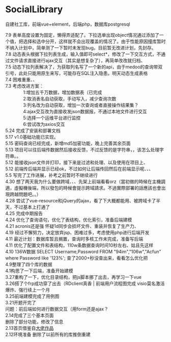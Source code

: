 # SocialLibrary
自建社工库，前端vue+element，后端php，数据库postgresql<br>


7.9 表单高度设置为固定，懒得弄适配了。下拉选单出现object情况通过添加了一个值，把选择和选中分开，这样就不会出现覆盖的情况了。由于性能原因撞库暂时不纳入计划中，简单测了一下暂时未发现bug。目前暂无改进计划，先封存。<br>
7.8 动态表头根据下拉列表生成，输入值即可select*，修改了一下交互方式，不通过文件请求直接进行ajax交互（其实是想复杂了），再简单改改就归档、<br>
7.5 动态下拉列表解决了，为获取列名写了一个新的api，由于medoo的查询带双引号，此处只能用原生来写，可能存在SQL注入隐患。明天动态生成表格<br>
7.4 困难重重、、<br>
7.3 考虑改进方案：<br>
&emsp;&emsp;&emsp;&emsp;1:增加五千万数据，增加数据表（已完成<br>
&emsp;&emsp;&emsp;&emsp;2:取消表名自动获取，手动写入，减少查询次数<br>
&emsp;&emsp;&emsp;&emsp;3:列名改为自动获取，增加一次查询或者直接操作结果集？<br>
&emsp;&emsp;&emsp;&emsp;4:ajax交互改为直接收发json数据报，不通过本地文件进行交互<br>
&emsp;&emsp;&emsp;&emsp;5:选择一个运维平台进行监控<br>
&emsp;&emsp;&emsp;&emsp;6:尝试改为axios交互<br>
5.24 完成了安装和部署文档<br>
5.17 v1.0基础功能已实现。<br>
5.15 密码查询已经完成，新增md5加密功能，晚上完善其余页面 <br>
5.13 项目可以往后端传数据然后接收反馈，不过反馈的是字符串，，该怎么处理字符串。。<br>
5.12 能接收json文件并打印，接下来是过滤和处理、以及使用在项目上、<br>
5.12 前端传后端并显示已经ok，不过如何让后端传回然后在前端显示呢、、、<br>
5.5  写完了工作进展，补考之前暂时不继续进行<br>
4.30 想了两天我为什么要做跨域、、、先架上前端看看orz（當初做的時候在主機調適，虛擬機後端，所以發包的時候會提示跨域請求。不過實際部署的話應該也會出現跨越問題吧。。）<br>
4.28 尝试了vue-resource和jQuery的ajax，看了下大概都能用、被跨域卡了半天，不过基本上打通了<br>
4.25 完成中期报告<br>
4.24 优化了查询语句，优化了表结构，优化索引，准备后端建模<br>
4.21 acronis还是强 怀疑1d同步会损坏文件、重装并恢复了生产力、<br>
4.19 经过不懈努力，决定放弃jsp、困难过多，考虑使用php进行后端开发<br>
4.11 最近计划：数据库暂且搁置，查询时多核工作未完成，准备写后端<br>
4.11 优化了配置文件和表结构，110w条数据查询时间10秒左右、姑且先这样<br>
4.10 136W数据 SELECT Username,Password FROM "94im","106w","Acfun" where Password like '123%'; 查了2000+秒没查出来，看看怎么优化把<br>
4.9整理了四个库的数据<br>
4.1构思了一下后端，准备开始建模<br>
3.27重构了一下，优化目录结构，把js脚本挪了出去，再学习一下vue<br>
3.26搭了个frp成功穿了出去（RDclient真香   | 前端用户流程图完成  visio莫名激活爆炸、强行续上一个月<br>
3.25前端建模完成了用例图<br>
3.21开题开完了<br>
问题：前后端如何进行数据交互（用form还是ajax？<br>
2.14完成了三个基本页面<br>
删除了部分功能，修改了信息<br>
2.13首页借鉴自<a href="https://github.com/dmego/home.github.io">大佬作品</a><br>
2.12环境准备  删除了以前所有的库推倒重建<br>
